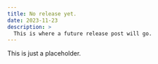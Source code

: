 ```yaml
---
title: No release yet.
date: 2023-11-23
description: >
  This is where a future release post will go.
---
```


This is just a placeholder.
